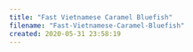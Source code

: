 ```yaml
---
title: "Fast Vietnamese Caramel Bluefish"
filename: "Fast-Vietnamese-Caramel-Bluefish"
created: 2020-05-31 23:58:19
---
```

